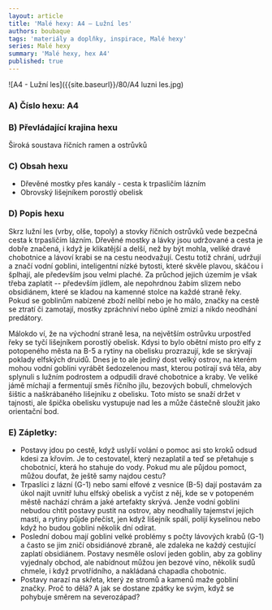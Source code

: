 ```yaml
---
layout: article
title: 'Malé hexy: A4 – Lužní les'
authors: boubaque
tags: 'materiály a doplňky, inspirace, Malé hexy'
series: Malé hexy
summary: 'Malé hexy, hex A4'
published: true
---
```

![A4 - Lužní les]({{site.baseurl}}/80/A4 luzni les.jpg) 

### A) Číslo hexu: A4  
  
### B) Převládající krajina hexu

Široká soustava říčních ramen a ostrůvků
  
### C) Obsah hexu

- Dřevěné mostky přes kanály - cesta k trpasličím lázním  
- Obrovský lišejníkem porostlý obelisk  
  
### D) Popis hexu  

Skrz lužní les (vrby, olše, topoly) a stovky říčních ostrůvků vede bezpečná cesta k trpasličím lázním. Dřevěné mostky a lávky jsou udržované a cesta je dobře značená, i když je klikatější a delší, než by být mohla, veliké dravé chobotnice a lávoví krabi se na cestu neodvažují. Cestu totiž chrání, udržují a značí vodní goblini, inteligentní nízké bytosti, které skvěle plavou, skáčou i šplhají, ale především jsou velmi plaché. Za průchod jejich územím je však třeba zaplatit -- především jídlem, ale nepohrdnou žabím slizem nebo obsidiánem, které se kladou na kamenné stolce na každé straně řeky. Pokud se goblinům nabízené zboží nelíbí nebo je ho málo, značky na cestě se ztratí či zamotají, mostky zpráchniví nebo úplně zmizí a nikdo neodhání predátory.  
  
Málokdo ví, že na východní straně lesa, na největším ostrůvku urpostřed řeky se tyčí lišejníkem porostlý obelisk. Kdysi to bylo obětní místo pro elfy z potopeného města na B-5 a rytiny na obelisku prozrazují, kde se skrývají poklady elfských druidů. Dnes je to ale jediný dost velký ostrov, na kterém mohou vodní goblini vyrábět šedozelenou mast, kterou potírají svá těla, aby splynuli s lužním podrostem a odpudili dravé chobotnice a kraby. Ve veliké jámě míchají a fermentují směs říčního jílu, bezových bobulí, chmelových šištic a naškrábaného lišejníku z obelisku. Toto místo se snaží držet v tajnosti, ale špička obelisku vystupuje nad les a může částečně sloužit jako orientační bod.  
  
### E) Zápletky:

- Postavy jdou po cestě, když uslyší volání o pomoc asi sto kroků odsud kdesi za křovím. Je to cestovatel, který nezaplatil a teď se přetahuje s chobotnicí, která ho stahuje do vody. Pokud mu ale půjdou pomoct, můžou doufat, že ještě samy najdou cestu?  
- Trpaslíci z lázní (G-1) nebo sami elfové z vesnice (B-5) dají postavám za úkol najít uvnitř luhu elfský obelisk a vyčíst z něj, kde se v potopeném městě nachází chrám a jaké artefakty skrývá. Jenže vodní goblini nebudou chtít postavy pustit na ostrov, aby neodhalily tajemství jejich masti, a rytiny půjde přečíst, jen když lišejník spálí, polijí kyselinou nebo když ho budou goblini několik dní odírat.  
- Poslední dobou mají goblini velké problémy s počty lávových krabů (G-1) a často se jim zničí obsidiánové zbraně, ale zdaleka ne každý cestující zaplatí obsidiánem. Postavy nesměle osloví jeden goblin, aby za gobliny vyjednaly obchod, ale nabídnout můžou jen bezové víno, několik sudů chmele, i když prvotřídního, a nakládaná chapadla chobotnic.  
- Postavy narazí na skřeta, který ze stromů a kamenů maže gobliní značky. Proč to dělá? A jak se dostane zpátky ke svým, když se pohybuje směrem na severozápad?
